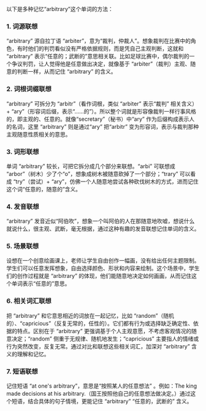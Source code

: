 以下是多种记忆“arbitrary”这个单词的方法：

### 1. 词源联想
“arbitrary” 源自拉丁语 “arbiter”，意为“裁判，仲裁人”。想象裁判在比赛中的角色，有时他们的判罚看似没有严格依据规则，而是凭自己主观判断，这就和 “arbitrary” 表示“任意的；武断的”意思相关联。比如足球比赛中，偶尔裁判的一个争议判罚，让人觉得他是任意做出决定，就像基于 “arbiter”（裁判）主观、随意的判断一样，从而记住 “arbitrary” 的含义。

### 2. 词根词缀联想
“arbitrary” 可拆分为 “arbitr”（看作词根，类似 “arbiter” 表示“裁判” 相关含义） + “ary”（形容词后缀，表示“……的”）。所以整个词就是形容像裁判一样行事风格的，即主观的、任意的。就像“secretary”（秘书）中“ary” 作为后缀构成表示人的名词，这里 “arbitrary” 则是通过“ary” 把“arbitr” 变为形容词，表示与裁判那种主观随意性质相关的意思。

### 3. 词形联想
单词 “arbitrary” 较长，可把它拆分成几个部分来联想。“arbi” 可联想成 “arbor”（树木）少了个“o”，想象成树木被随意砍掉了一个部分；“trary” 可以看成 “try”（尝试）+ “ary”，仿佛一个人随意地尝试各种砍伐树木的方式，进而记住这个词“任意的，随意的”含义。

### 4. 发音联想
“arbitrary” 发音近似“阿伯吹”，想象一个叫阿伯的人在那随意地吹嘘，想说什么就说什么，很主观、武断，毫无根据，通过这种有趣的发音联想记住单词的含义。

### 5. 场景联想
设想在一个创意绘画课上，老师让学生自由创作一幅画，没有给出任何主题限制。学生们可以任意发挥想象，自由选择颜色、形状和内容来绘制。这个场景中，学生们的创作过程就是 “arbitrary” 的体现，他们能随意地决定如何画画，从而记住这个单词表示“任意的”意思。

### 6. 相关词汇联想
把 “arbitrary” 和它意思相近的词放在一起记忆，比如 “random”（随机的）、“capricious”（反复无常的，任性的）。它们都有行为或选择缺乏确定性、依据的特点。区别在于 “arbitrary” 更强调基于个人主观意愿，不考虑客观情况的随意决定；“random” 侧重于无规律、随机地发生；“capricious” 主要指人的情绪或行为突然改变，反复无常。通过对比和联想这些相关词汇，加深对 “arbitrary” 含义的理解和记忆。

### 7. 短语联想
记住短语 “at one's arbitrary”，意思是“按照某人的任意想法” 。例如：The king made decisions at his arbitrary.（国王按照他自己的任意想法做决定。）通过这个短语，结合具体的句子情境，更能记住 “arbitrary” “任意的，武断的” 含义。 